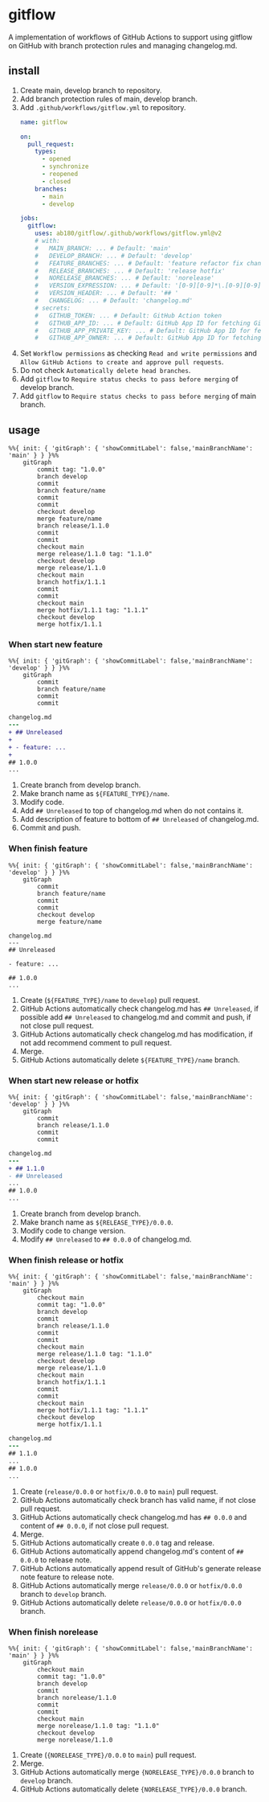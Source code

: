 # gitflow

A implementation of workflows of GitHub Actions to support using gitflow on GitHub with branch protection rules and managing changelog.md.

## install

1. Create main, develop branch to repository.
2. Add branch protection rules of main, develop branch.
3. Add `.github/workflows/gitflow.yml` to repository.
    ```yml
    name: gitflow

    on:
      pull_request:
        types:
          - opened
          - synchronize
          - reopened
          - closed
        branches:
          - main
          - develop

    jobs:
      gitflow:
        uses: ab180/gitflow/.github/workflows/gitflow.yml@v2
        # with:
        #   MAIN_BRANCH: ... # Default: 'main'
        #   DEVELOP_BRANCH: ... # Default: 'develop'
        #   FEATURE_BRANCHES: ... # Default: 'feature refactor fix change update document test chore dependabot'
        #   RELEASE_BRANCHES: ... # Default: 'release hotfix'
        #   NORELEASE_BRANCHES: ... # Default: 'norelease'
        #   VERSION_EXPRESSION: ... # Default: '[0-9][0-9]*\.[0-9][0-9]*\.[0-9][0-9]*'
        #   VERSION_HEADER: ... # Default: '## '
        #   CHANGELOG: ... # Default: 'changelog.md'
        # secrets:
        #   GITHUB_TOKEN: ... # Default: GitHub Action token
        #   GITHUB_APP_ID: ... # Default: GitHub App ID for fetching GitHub token
        #   GITHUB_APP_PRIVATE_KEY: ... # Default: GitHub App ID for fetching GitHub token
        #   GITHUB_APP_OWNER: ... # Default: GitHub App ID for fetching GitHub token
    ```
4. Set `Workflow permissions` as checking `Read and write permissions` and `Allow GitHub Actions to create and approve pull requests`.
5. Do not check `Automatically delete head branches`.
6. Add `gitflow` to `Require status checks to pass before merging` of develop branch.
7. Add `gitflow` to `Require status checks to pass before merging` of main branch.

## usage

```mermaid
%%{ init: { 'gitGraph': { 'showCommitLabel': false,'mainBranchName': 'main' } } }%%
    gitGraph
        commit tag: "1.0.0"
        branch develop
        commit
        branch feature/name
        commit
        commit
        checkout develop
        merge feature/name
        branch release/1.1.0
        commit
        commit
        checkout main
        merge release/1.1.0 tag: "1.1.0"
        checkout develop
        merge release/1.1.0
        checkout main
        branch hotfix/1.1.1
        commit
        commit
        checkout main
        merge hotfix/1.1.1 tag: "1.1.1"
        checkout develop
        merge hotfix/1.1.1
```

### When start new feature

```mermaid
%%{ init: { 'gitGraph': { 'showCommitLabel': false,'mainBranchName': 'develop' } } }%%
    gitGraph
        commit
        branch feature/name
        commit
        commit
```

```diff
changelog.md
---
+ ## Unreleased
+
+ - feature: ...
+
## 1.0.0
...
```

1. Create branch from develop branch.
2. Make branch name as `${FEATURE_TYPE}/name`.
3. Modify code.
4. Add `## Unreleased` to top of changelog.md when do not contains it.
5. Add description of feature to bottom of `## Unreleased` of changelog.md.
6. Commit and push.

### When finish feature

```mermaid
%%{ init: { 'gitGraph': { 'showCommitLabel': false,'mainBranchName': 'develop' } } }%%
    gitGraph
        commit
        branch feature/name
        commit
        commit
        checkout develop
        merge feature/name
```

```
changelog.md
---
## Unreleased

- feature: ...

## 1.0.0
...
```

1. Create (`${FEATURE_TYPE}/name` to `develop`) pull request.
2. GitHub Actions automatically check changelog.md has `## Unreleased`, if possible add `## Unreleased` to changelog.md and commit and push, if not close pull request.
3. GitHub Actions automatically check changelog.md has modification, if not add recommend comment to pull request.
4. Merge.
5. GitHub Actions automatically delete `${FEATURE_TYPE}/name` branch.

### When start new release or hotfix

```mermaid
%%{ init: { 'gitGraph': { 'showCommitLabel': false,'mainBranchName': 'develop' } } }%%
    gitGraph
        commit
        branch release/1.1.0
        commit
        commit
```

```diff
changelog.md
---
+ ## 1.1.0
- ## Unreleased
...
## 1.0.0
...
```

1. Create branch from develop branch.
2. Make branch name as `${RELEASE_TYPE}/0.0.0`.
3. Modify code to change version.
4. Modify `## Unreleased` to `## 0.0.0` of changelog.md.

### When finish release or hotfix

```mermaid
%%{ init: { 'gitGraph': { 'showCommitLabel': false,'mainBranchName': 'main' } } }%%
    gitGraph
        checkout main
        commit tag: "1.0.0"
        branch develop
        commit
        branch release/1.1.0
        commit
        commit
        checkout main
        merge release/1.1.0 tag: "1.1.0"
        checkout develop
        merge release/1.1.0
        checkout main
        branch hotfix/1.1.1
        commit
        commit
        checkout main
        merge hotfix/1.1.1 tag: "1.1.1"
        checkout develop
        merge hotfix/1.1.1
```

```diff
changelog.md
---
## 1.1.0
...
## 1.0.0
...
```

1. Create (`release/0.0.0` or `hotfix/0.0.0` to `main`) pull request.
2. GitHub Actions automatically check branch has valid name, if not close pull request.
3. GitHub Actions automatically check changelog.md has `## 0.0.0` and content of `## 0.0.0`, if not close pull request.
4. Merge.
5. GitHub Actions automatically create `0.0.0` tag and release.
6. GitHub Actions automatically append changelog.md's content of `## 0.0.0` to release note.
7. GitHub Actions automatically append result of GitHub's generate release note feature to release note.
8. GitHub Actions automatically merge `release/0.0.0` or `hotfix/0.0.0` branch to `develop` branch.
9. GitHub Actions automatically delete `release/0.0.0` or `hotfix/0.0.0` branch.

### When finish norelease

```mermaid
%%{ init: { 'gitGraph': { 'showCommitLabel': false,'mainBranchName': 'main' } } }%%
    gitGraph
        checkout main
        commit tag: "1.0.0"
        branch develop
        commit
        branch norelease/1.1.0
        commit
        commit
        checkout main
        merge norelease/1.1.0 tag: "1.1.0"
        checkout develop
        merge norelease/1.1.0
```

1. Create (`{NORELEASE_TYPE}/0.0.0` to `main`) pull request.
2. Merge.
3. GitHub Actions automatically merge `{NORELEASE_TYPE}/0.0.0` branch to `develop` branch.
4. GitHub Actions automatically delete `{NORELEASE_TYPE}/0.0.0` branch.
